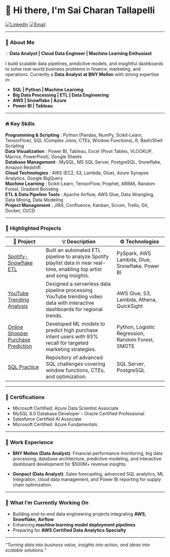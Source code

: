 # 👋 Hi there, I'm Sai Charan Tallapelli

[![LinkedIn](https://img.shields.io/badge/LinkedIn-blue?style=flat&logo=linkedin&logoColor=white)](https://www.linkedin.com/in/tallapellisai/)
[![Email](https://img.shields.io/badge/Email-saicharan1922@gmail.com-blue)](mailto:saicharan1922@gmail.com)

---

### 🎯 **About Me**

💡 **Data Analyst | Cloud Data Engineer | Machine Learning Enthusiast**

I build scalable data pipelines, predictive models, and insightful dashboards to solve real-world business problems in finance, marketing, and operations. Currently a **Data Analyst at BNY Mellon** with strong expertise in:

- **SQL | Python | Machine Learning**
- **Big Data Processing | ETL | Data Engineering**
- **AWS | Snowflake | Azure**
- **Power BI | Tableau**

---

### 🔥 **Key Skills**

**Programming & Scripting** : Python (Pandas, NumPy, Scikit-Learn, TensorFlow), SQL (Complex Joins, CTEs, Window Functions), R, Bash/Shell Scripting  
**Data Visualization** : Power BI, Tableau, Excel (Pivot Tables, VLOOKUP, Macros, PowerPivot), Google Sheets  
**Database Management** : MySQL, MS SQL Server, PostgreSQL, Snowflake, Amazon Redshift  
**Cloud Technologies** : AWS (EC2, S3, Lambda, Glue), Azure Synapse Analytics, Google BigQuery  
**Machine Learning** : Scikit-Learn, TensorFlow, Prophet, ARIMA, Random Forest, Gradient Boosting  
**ETL & Data Pipeline Tools** : Apache Airflow, AWS Glue, Data Wrangling, Data Mining, Data Modeling  
**Project Management** : JIRA, Confluence, Kanban, Scrum, Trello, Git, Docker, CI/CD

---

### 🚀 **Highlighted Projects**

| 🔗 Project | 💡 Description | ⚙️ Technologies |
|------------|----------------|----------------|
| [Spotify-Snowflake ETL](https://github.com/saicharan1922/Spotify-Snowflake-ETL) | Built an automated ETL pipeline to analyze Spotify playlist data in near real-time, enabling top artist and song insights. | PySpark, AWS Lambda, Glue, Snowflake, Power BI |
| [YouTube Trending Analysis](https://github.com/saicharan1922/YouTube-Trending-Analysis) | Designed a serverless data pipeline processing YouTube trending video data with interactive dashboards for regional trends. | AWS Glue, S3, Lambda, Athena, QuickSight |
| [Online Shopper Purchase Prediction](https://github.com/saicharan1922/Online-Shopper-Purchase-Prediction) | Developed ML models to predict high purchase intent users with 93% recall for targeted marketing strategies. | Python, Logistic Regression, Random Forest, SMOTE |
| [SQL Practice](https://github.com/saicharan1922/SQL-Practice) | Repository of advanced SQL challenges covering window functions, CTEs, and optimization. | SQL Server, PostgreSQL |

---

### 📜 **Certifications**

- Microsoft Certified: Azure Data Scientist Associate
- MySQL 8.0 Database Developer – Oracle Certified Professional
- Salesforce Certified AI Associate
- Microsoft Certified: Azure Fundamentals

---

### 💼 **Work Experience**

- **BNY Mellon (Data Analyst)**: Financial performance monitoring, big data processing, database architecture, predictive modeling, and interactive dashboard development for $500M+ revenue insights.

- **Genpact (Data Analyst)**: Sales forecasting, advanced SQL analytics, ML integration, cloud data management, and Power BI reporting for supply chain optimization.

---

### 🎯 **What I’m Currently Working On**

- Building end-to-end data engineering projects integrating **AWS, Snowflake, Airflow**  
- Enhancing **machine learning model deployment pipelines**  
- Preparing for **AWS Certified Data Analytics Specialty**

---


_“Turning data into business value, insights into action, and ideas into scalable solutions.”_

